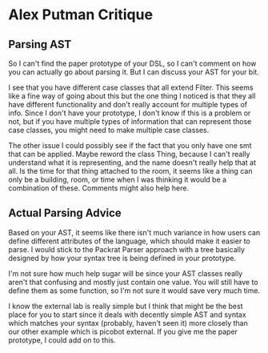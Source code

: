 # Alex Putman Critique

## Parsing AST

So I can't find the paper prototype of your DSL, so I can't 
comment on how you can actually go about parsing it. But I 
can discuss your AST for your bit. 

I see that you have different case classes that all extend 
Filter. This seems like a fine way of going about this but 
the one thing I noticed is that they all have different 
functionality and don't really account for multiple types of info. Since
I don't have your prototype, I don't know if this is a problem
or not, but if you have multiple types of information that can
represent those case classes, you might need to make multiple 
case classes.

The other issue I could possibly see if the fact that you only 
have one smt that can be applied. Maybe reword the class Thing, because
I can't really understand what it is representing, and the name 
doesn't really help that at all. Is the time for that thing attached
to the room, it seems like a thing can only be a building, room, or 
time when I was thinking it would be a combination of these. 
Comments might also help here. 


## Actual Parsing Advice

Based on your AST, it seems like there isn't much variance in how users can
define different attributes of the language, which should make it 
easier to parse. I would stick to the Packrat Parser approach with 
a tree basically designed by how your syntax tree is being defined
in your prototype. 

I'm not sure how much help sugar will be since your AST classes really aren't 
that confusing and mostly just contain one value. You will still have to define
them as some function, so I'm not sure it would save very much time. 

I know the external lab is really simple but I think that might be the
best place for you to start since it deals with decently simple AST and syntax
which matches your syntax (probably, haven't seen it) more closely than our
other example which is picobot external. If you give me the paper prototype, 
I could add on to this. 
